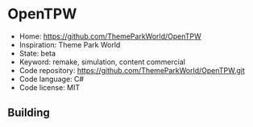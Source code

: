 # OpenTPW

- Home: https://github.com/ThemeParkWorld/OpenTPW
- Inspiration: Theme Park World
- State: beta
- Keyword: remake, simulation, content commercial
- Code repository: https://github.com/ThemeParkWorld/OpenTPW.git
- Code language: C#
- Code license: MIT

## Building
